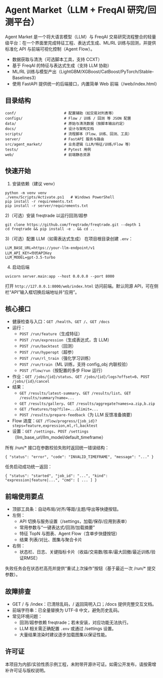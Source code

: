 # Agent Market（LLM + FreqAI 研究/回测平台）

Agent Market 是一个将大语言模型（LLM）与 FreqAI 交易研究流程整合的轻量级平台：在一个界面里完成特征工程、表达式生成、ML/RL 训练与回测，并提供标准化 API 与前端可视化控制（Agent Flow）。

- 数据获取与清洗（可选脚本工具，支持 CCXT）
- 基于 FreqAI 的特征与表达式生成（支持 LLM 协助）
- ML/RL 训练与模型产出（LightGBM/XGBoost/CatBoost/PyTorch/Stable-Baselines3）
- 使用 FastAPI 提供统一的后端接口，内置简单 Web 前端（/web/index.html）

## 目录结构

```
conf/                      # 配置辅助（如交易对列表等）
configs/                   # Flow / 训练 / 回测 等 JSON 配置
data/                      # 原始与清洗数据（按脚本输出约定）
docs/                      # 设计与架构文档
scripts/                   # 流程脚本（Flow、训练、回测、工具）
server/                    # FastAPI 服务与路由
src/agent_market/          # 业务逻辑（LLM/特征/训练/Flow 等）
tests/                     # Pytest 用例
web/                       # 前端静态资源
```

## 快速开始

1) 安装依赖（建议 venv）
```
python -m venv venv
./venv/Scripts/Activate.ps1   # Windows PowerShell
pip install -r requirements.txt
pip install -r server/requirements.txt
```

2)（可选）安装 freqtrade 以运行回测/超参
```
git clone https://github.com/freqtrade/freqtrade.git --depth 1
cd freqtrade && pip install -e . && cd ..
```

3)（可选）配置 LLM（如需表达式生成）
在项目根目录创建 `.env`：
```
LLM_BASE_URL=https://your-llm-endpoint/v1
LLM_API_KEY=你的APIKey
LLM_MODEL=gpt-3.5-turbo
```

4) 启动后端
```
uvicorn server.main:app --host 0.0.0.0 --port 8000
```
打开 `http://127.0.0.1:8000/web/index.html` 访问前端。默认同源 API，可在侧栏“API”输入框切换后端地址并“应用”。

## 核心接口

- 健康检查与入口：`GET /health`、`GET /`、`GET /docs`
- 运行：
  - `POST /run/feature`（生成特征）
  - `POST /run/expression`（生成表达式，含 LLM）
  - `POST /run/backtest`（回测）
  - `POST /run/hyperopt`（超参）
  - `POST /run/rl_train`（强化学习训练）
  - `POST /run/train`（ML 训练，支持 config_obj 内联校验）
  - `POST /flow/run`（按配置的多步 Flow 运行）
- 作业：`GET /jobs/{id}/status`、`GET /jobs/{id}/logs?offset=0`、`POST /jobs/{id}/cancel`
- 结果：
  - `GET /results/latest-summary`、`GET /results/list`、`GET /results/summary?name=...`
  - `GET /results/gallery`、`GET /results/aggregate?names=a.zip,b.zip`
  - `GET /features/top?file=...&limit=...`
  - `POST /results/prepare-feedback`（为 LLM 反馈准备摘要）
- Flow 进度：`GET /flow/progress/{job_id}?steps=feature,expression,ml,rl,backtest`
- 设置：`GET /settings`、`POST /settings`（llm_base_url/llm_model/default_timeframe）

所有 /run/* 接口在参数校验失败时返回统一错误结构：
```
{ "status": "error", "code": "INVALID_TIMEFRAME", "message": "..." }
```
任务启动成功统一返回：
```
{ "status": "started", "job_id": "...", "kind": "expression|feature|...", "cmd": [ ... ] }
```

## 前端使用要点

- 顶部工具条：自动布局/对齐/等距/主题/导出等快捷按钮。
- 左侧：
  - API 切换与服务设置（/settings，加载/保存/应用到表单）
  - 常用参数与“一键表达式/回测/加载摘要”
  - 特征 TopN 与图表、Agent Flow（含单步快捷按钮）
  - 结果 列表/对比、图集与聚合卡片
- 右侧：
  - 状态栏、日志、关键指标卡片（收益/交易数/胜率/最大回撤/最近训练/验证RMSE）

失败任务会在状态栏高亮并提供“重试上次操作”按钮（基于最近一次 /run/* 提交参数）。

## 故障排查

- GET / 与 /index：已清除乱码，/ 返回简明入口；/docs 提供完整交互文档。
- 前端字符串：已全量替换为 UTF-8 中文，避免历史乱码。
- 常见环境问题：
  - 回测/超参依赖 freqtrade；若未安装，对应功能无法执行。
  - LLM 相关需正确配置 `.env` 或通过 /settings 设置。
  - 大量结果渲染时建议逐步加载图集以保证性能。

## 许可证

本项目为内部/实验性质示例工程，未附带开源许可证。如需公开发布，请按需增补许可证与版权说明。
